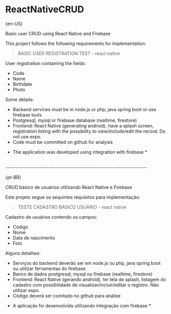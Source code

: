 # ReactNativeCRUD

{en-US}

Basic user CRUD using React Native and Firebase

This project follows the following requirements for implementation:

> BASIC USER REGISTRATION TEST - react native

User registration containing the fields:

- Code
- Name
- Birthdate
- Photo

Some details:
- Backend services must be in node.js or php, java spring boot or use firebase tools
- Postgresql, mysql or firebase database (realtime, firestore)
- Frontend: React Native (generating android), have a splash screen, registration listing with the possibility to view/include/edit the record. Do not use expo.
- Code must be committed on github for analysis

* The application was developed using integration with firebase *

<br />
---------------------------------------------------------------------
<br />

{pt-BR}

CRUD básico de usuários utilizando React Native e Firebase

Este projeto segue os sequintes requisitos para implementação:

> TESTE CADASTRO BÁSICO USUÁRIO - react native

Cadastro de usuários contendo os campos:

- Código
- Nome
- Data de nascimento
- Foto

Alguns detalhes:
- Serviços do backend deverão ser em node.js ou php, java spring boot ou utilizar ferramentas do firebase
- Banco de dados postgresql, mysql ou firebase (realtime, firestore)
- Frontend: React Native (gerando android), ter tela de splash, listagem do cadastro com possibilidade de visualizar/incluir/editar o registro. Não utilizar expo.
- Código deverá ser comitado no github para análise

* A aplicação foi desenvolvida utilizando integração com firebase *
